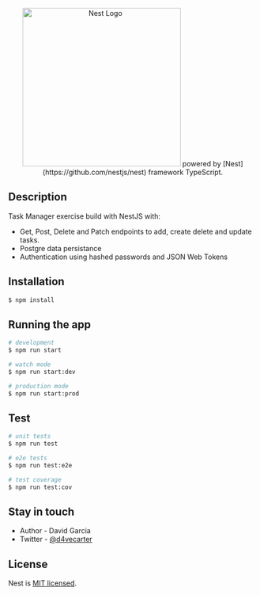 <p align="center">
  <a href="http://nestjs.com/" target="blank"><img src="https://nestjs.com/img/logo_text.svg" width="320" alt="Nest Logo" /></a>
  <span>powered by [Nest](https://github.com/nestjs/nest) framework TypeScript.</span>
</p>

## Description

Task Manager exercise build with NestJS with:

- Get, Post, Delete and Patch endpoints to add, create delete and update tasks.
- Postgre data persistance
- Authentication using hashed passwords and JSON Web Tokens

## Installation

```bash
$ npm install
```

## Running the app

```bash
# development
$ npm run start

# watch mode
$ npm run start:dev

# production mode
$ npm run start:prod
```

## Test

```bash
# unit tests
$ npm run test

# e2e tests
$ npm run test:e2e

# test coverage
$ npm run test:cov
```

## Stay in touch

- Author - David Garcia
- Twitter - [@d4vecarter](https://twitter.com/d4vecarter)

## License

Nest is [MIT licensed](LICENSE).
